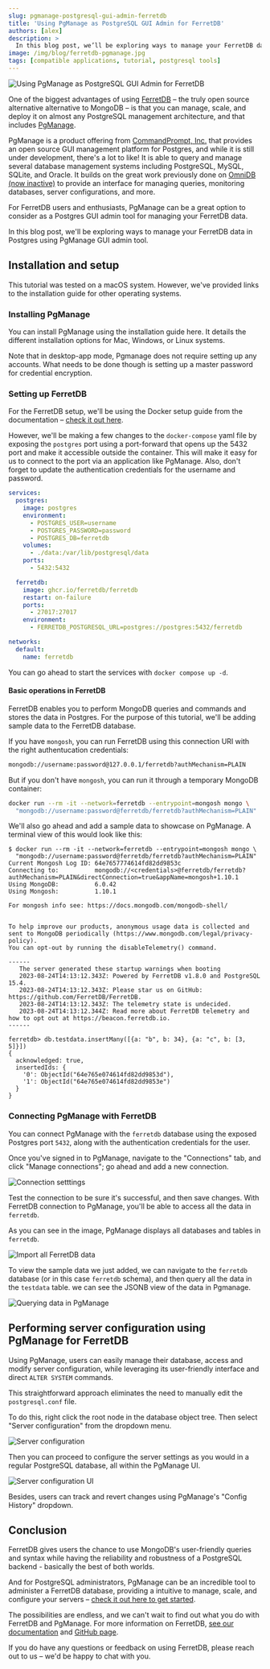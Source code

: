 ```yaml
---
slug: pgmanage-postgresql-gui-admin-ferretdb
title: 'Using PgManage as PostgreSQL GUI Admin for FerretDB'
authors: [alex]
description: >
  In this blog post, we’ll be exploring ways to manage your FerretDB data in Postgres using PgManage GUI admin tool.
image: /img/blog/ferretdb-pgmanage.jpg
tags: [compatible applications, tutorial, postgresql tools]
---
```


![Using PgManage as PostgreSQL GUI Admin for FerretDB](/img/blog/ferretdb-pgmanage.jpg)

One of the biggest advantages of using [FerretDB](https://www.ferretdb.io/) – the truly open source alternative alternative to MongoDB – is that you can manage, scale, and deploy it on almost any PostgreSQL management architecture, and that includes [PgManage](https://www.commandprompt.com/products/pgmanage/).

<!--truncate-->

PgManage is a product offering from [CommandPrompt, Inc.](https://www.commandprompt.com/) that provides an open source GUI management platform for Postgres, and while it is still under development, there's a lot to like!
It is able to query and manage several database management systems including PostgreSQL, MySQL, SQLite, and Oracle.
It builds on the great work previously done on [OmniDB (now inactive)](https://github.com/OmniDB/OmniDB) to provide an interface for managing queries, monitoring databases, server configurations, and more.

For FerretDB users and enthusiasts, PgManage can be a great option to consider as a Postgres GUI admin tool for managing your FerretDB data.

In this blog post, we'll be exploring ways to manage your FerretDB data in Postgres using PgManage GUI admin tool.

## Installation and setup

This tutorial was tested on a macOS system.
However, we've provided links to the installation guide for other operating systems.

### Installing PgManage

You can install PgManage using the installation guide here.
It details the different installation options for Mac, Windows, or Linux systems.

Note that in desktop-app mode, Pgmanage does not require setting up any accounts.
What needs to be done though is setting up a master password for credential encryption.

### Setting up FerretDB

For the FerretDB setup, we'll be using the Docker setup guide from the documentation – [check it out here](https://docs.ferretdb.io/quickstart-guide/docker/).

However, we'll be making a few changes to the `docker-compose` yaml file by exposing the `postgres` port using a port-forward that opens up the 5432 port and make it accessible outside the container.
This will make it easy for us to connect to the port via an application like PgManage.
Also, don't forget to update the authentication credentials for the username and password.

```yaml
services:
  postgres:
    image: postgres
    environment:
      - POSTGRES_USER=username
      - POSTGRES_PASSWORD=password
      - POSTGRES_DB=ferretdb
    volumes:
      - ./data:/var/lib/postgresql/data
    ports:
      - 5432:5432

  ferretdb:
    image: ghcr.io/ferretdb/ferretdb
    restart: on-failure
    ports:
      - 27017:27017
    environment:
      - FERRETDB_POSTGRESQL_URL=postgres://postgres:5432/ferretdb

networks:
  default:
    name: ferretdb
```

You can go ahead to start the services with `docker compose up -d`.

#### Basic operations in FerretDB

FerretDB enables you to perform MongoDB queries and commands and stores the data in Postgres.
For the purpose of this tutorial, we'll be adding sample data to the FerretDB database.

If you have `mongosh`, you can run FerretDB using this connection URI with the right authentucation credentials:

```sh
mongodb://username:password@127.0.0.1/ferretdb?authMechanism=PLAIN
```

But if you don't have `mongosh`, you can run it through a temporary MongoDB container:

```sh
docker run --rm -it --network=ferretdb --entrypoint=mongosh mongo \
  "mongodb://username:password@ferretdb/ferretdb?authMechanism=PLAIN"
```

We'll also go ahead and add a sample data to showcase on PgManage.
A terminal view of this would look like this:

```text
$ docker run --rm -it --network=ferretdb --entrypoint=mongosh mongo \
  "mongodb://username:password@ferretdb/ferretdb?authMechanism=PLAIN"
Current Mongosh Log ID: 64e7657774614fd82dd9853c
Connecting to:          mongodb://<credentials>@ferretdb/ferretdb?authMechanism=PLAIN&directConnection=true&appName=mongosh+1.10.1
Using MongoDB:          6.0.42
Using Mongosh:          1.10.1

For mongosh info see: https://docs.mongodb.com/mongodb-shell/


To help improve our products, anonymous usage data is collected and sent to MongoDB periodically (https://www.mongodb.com/legal/privacy-policy).
You can opt-out by running the disableTelemetry() command.

------
   The server generated these startup warnings when booting
   2023-08-24T14:13:12.343Z: Powered by FerretDB v1.8.0 and PostgreSQL 15.4.
   2023-08-24T14:13:12.343Z: Please star us on GitHub: https://github.com/FerretDB/FerretDB.
   2023-08-24T14:13:12.343Z: The telemetry state is undecided.
   2023-08-24T14:13:12.344Z: Read more about FerretDB telemetry and how to opt out at https://beacon.ferretdb.io.
------

ferretdb> db.testdata.insertMany([{a: "b", b: 34}, {a: "c", b: [3, 5]}])
{
  acknowledged: true,
  insertedIds: {
    '0': ObjectId("64e765e074614fd82dd9853d"),
    '1': ObjectId("64e765e074614fd82dd9853e")
  }
}
```

### Connecting PgManage with FerretDB

You can connect PgManage with the `ferretdb` database using the exposed Postgres port `5432`, along with the authentication credentials for the user.

Once you've signed in to PgManage, navigate to the "Connections" tab, and click "Manage connections"; go ahead and add a new connection.

![Connection setttings](/img/blog/ferretdb-pgmanage/connection-settings.png)

Test the connection to be sure it's successful, and then save changes.
With FerretDB connection to PgManage, you'll be able to access all the data in `ferretdb`.

As you can see in the image, PgManage displays all databases and tables in `ferretdb`.

![Import all FerretDB data](/img/blog/ferretdb-pgmanage/imported-data.png)

To view the sample data we just added, we can navigate to the `ferretdb` database (or in this case `ferretdb` schema), and then query all the data in the `testdata` table.
we can see the JSONB view of the data in Pgmanage.

![Querying data in PgManage](/img/blog/ferretdb-pgmanage/select-table-data.png)

## Performing server configuration using PgManage for FerretDB

Using PgManage, users can easily manage their database, access and modify server configuration, while leveraging its user-friendly interface and direct `ALTER SYSTEM` commands.

This straightforward approach eliminates the need to manually edit the `postgresql.conf` file.

To do this, right click the root node in the database object tree.
Then select "Server configuration" from the dropdown menu.

![Server configuration](/img/blog/ferretdb-pgmanage/server-configuration.png)

Then you can proceed to configure the server settings as you would in a regular PostgreSQL database, all within the PgManage UI.

![Server configuration UI](/img/blog/ferretdb-pgmanage/server-configuration-ui.png)

Besides, users can track and revert changes using PgManage's "Config History" dropdown.

## Conclusion

FerretDB gives users the chance to use MongoDB's user-friendly queries and syntax while having the reliability and robustness of a PostgreSQL backend - basically the best of both worlds.

And for PostgreSQL administrators, PgManage can be an incredible tool to administer a FerretDB database, providing a intuitive to manage, scale, and configure your servers – [check it out here to get started](https://pgmanage.readthedocs.io/).

The possibilities are endless, and we can't wait to find out what you do with FerretDB and PgManage.
For more information on FerretDB, [see our documentation](https://github.com/FerretDB/FerretDB) and [GitHub page](https://github.com/FerretDB/FerretDB).

If you do have any questions or feedback on using FerretDB, please reach out to us – we'd be happy to chat with you.
